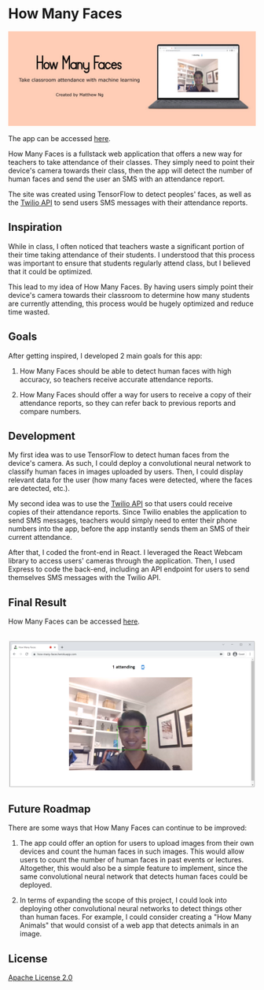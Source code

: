 # How Many Faces
![Project Banner](client/src/assets/Banner.jpg)

The app can be accessed [here](https://how-many-faces.herokuapp.com).

How Many Faces is a fullstack web application that offers a new way for teachers to take attendance of their classes. They simply need to point their device's camera towards their class, then the app will detect the number of human faces and send the user an SMS with an attendance report.

The site was created using TensorFlow to detect peoples' faces, as well as the [Twilio API](https://www.twilio.com) to send users SMS messages with their attendance reports.

## Inspiration

While in class, I often noticed that teachers waste a significant portion of their time taking attendance of their students. I understood that this process was important to ensure that students regularly attend class, but I believed that it could be optimized.

This lead to my idea of How Many Faces. By having users simply point their device's camera towards their classroom to determine how many students are currently attending, this process would be hugely optimized and reduce time wasted.

## Goals

After getting inspired, I developed 2 main goals for this app:

1. How Many Faces should be able to detect human faces with high accuracy, so teachers receive accurate attendance reports.

2. How Many Faces should offer a way for users to receive a copy of their attendance reports, so they can refer back to previous reports and compare numbers.

## Development

My first idea was to use TensorFlow to detect human faces from the device's camera. As such, I could deploy a convolutional neural network to classify human faces in images uploaded by users. Then, I could display relevant data for the user (how many faces were detected, where the faces are detected, etc.).

My second idea was to use the [Twilio API](https://www.twilio.com) so that users could receive copies of their attendance reports. Since Twilio enables the application to send SMS messages, teachers would simply need to enter their phone numbers into the app, before the app instantly sends them an SMS of their current attendance.

After that, I coded the front-end in React. I leveraged the React Webcam library to access users' cameras through the application. Then, I used Express to code the back-end, including an API endpoint for users to send themselves SMS messages with the Twilio API.

## Final Result

How Many Faces can be accessed [here](https://how-many-faces.herokuapp.com).

<p align="center">
  <br/>
  <img src="client/src/assets/Final.PNG" width="500" />
</p>

## Future Roadmap

There are some ways that How Many Faces can continue to be improved:

1. The app could offer an option for users to upload images from their own devices and count the human faces in such images. This would allow users to count the number of human faces in past events or lectures. Altogether, this would also be a simple feature to implement, since the same convolutional neural network that detects human faces could be deployed.

2. In terms of expanding the scope of this project, I could look into deploying other convolutional neural networks to detect things other than human faces. For example, I could consider creating a "How Many Animals" that would consist of a web app that detects animals in an image.

## License

[Apache License 2.0](https://github.com/mat-ng/how-many-faces/blob/master/LICENSE)

